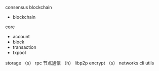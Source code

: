 consensus
blockchain
- blockchain 

core
- account
- block
- transaction
- txpool

storage （s）
rpc 节点通信 （h）  libp2p
encrypt （s）
networks
cli
utils
